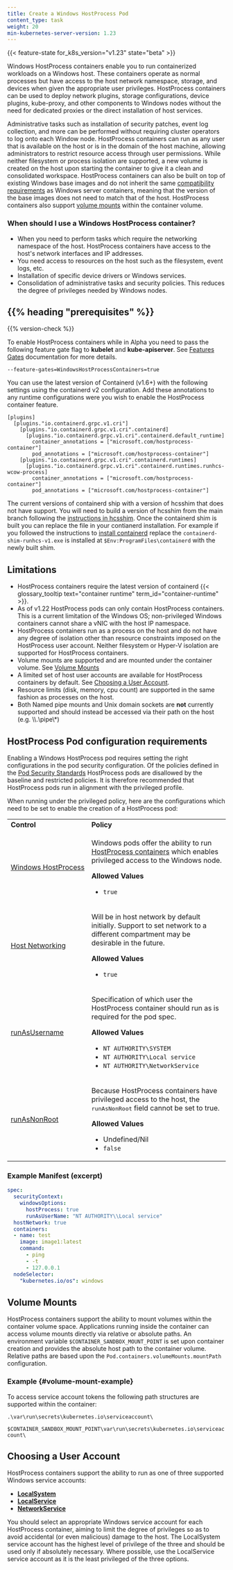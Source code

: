 ```yaml
---
title: Create a Windows HostProcess Pod
content_type: task
weight: 20
min-kubernetes-server-version: 1.23
---
```


<!-- overview -->

{{< feature-state for_k8s_version="v1.23" state="beta" >}}

Windows HostProcess containers enable you to run containerized 
workloads on a Windows host. These containers operate as 
normal processes but have access to the host network namespace, 
storage, and devices when given the appropriate user privileges. 
HostProcess containers can be used to deploy network plugins,
storage configurations, device plugins, kube-proxy, and other 
components to Windows nodes without the need for dedicated proxies or 
the direct installation of host services.

Administrative tasks such as installation of security patches, event 
log collection, and more can be performed without requiring cluster operators to 
log onto each Window node. HostProcess containers can run as any user that is 
available on the host or is in the domain of the host machine, allowing administrators 
to restrict resource access through user permissions. While neither filesystem or process 
isolation are supported, a new volume is created on the host upon starting the container 
to give it a clean and consolidated workspace. HostProcess containers can also be built on 
top of existing Windows base images and do not inherit the same 
[compatibility requirements](https://docs.microsoft.com/virtualization/windowscontainers/deploy-containers/version-compatibility) 
as Windows server containers, meaning that the version of the base images does not need 
to match that of the host. HostProcess containers also support 
[volume mounts](./create-hostprocess-pod#volume-mounts) within the container volume.

### When should I use a Windows HostProcess container?

- When you need to perform tasks which require the networking namespace of the host. 
HostProcess containers have access to the host's network interfaces and IP addresses.
- You need access to resources on the host such as the filesystem, event logs, etc.
- Installation of specific device drivers or Windows services.
- Consolidation of administrative tasks and security policies. This reduces the degree of 
privileges needed by Windows nodes.


## {{% heading "prerequisites" %}}

{{% version-check %}}

To enable HostProcess containers while in Alpha you need to pass the following feature gate flag to 
**kubelet** and **kube-apiserver**. 
See [Features Gates](/docs/reference/command-line-tools-reference/feature-gates/#overview) 
documentation for more details.

```
--feature-gates=WindowsHostProcessContainers=true
```

You can use the latest version of Containerd (v1.6+) with the following settings using the containerd 
v2 configuration. Add these annotations to any runtime configurations were you wish to enable the 
HostProcess container feature.


```
[plugins]
  [plugins."io.containerd.grpc.v1.cri"]
    [plugins."io.containerd.grpc.v1.cri".containerd]
      [plugins."io.containerd.grpc.v1.cri".containerd.default_runtime]
        container_annotations = ["microsoft.com/hostprocess-container"]
        pod_annotations = ["microsoft.com/hostprocess-container"]
    [plugins."io.containerd.grpc.v1.cri".containerd.runtimes]
      [plugins."io.containerd.grpc.v1.cri".containerd.runtimes.runhcs-wcow-process]
        container_annotations = ["microsoft.com/hostprocess-container"]
        pod_annotations = ["microsoft.com/hostprocess-container"]
```

The current versions of containerd ship with a version of hcsshim that does not have support. 
You will need to build a version of hcsshim from the main branch following the 
[instructions in hcsshim](https://github.com/Microsoft/hcsshim/#containerd-shim). 
Once the containerd shim is built you can replace the file in your contianerd installation. 
For example if you followed the instructions to 
[install containerd](/docs/setup/production-environment/container-runtimes/#containerd)
replace the `containerd-shim-runhcs-v1.exe` is installed at `$Env:ProgramFiles\containerd` with the newly built shim.

## Limitations

- HostProcess containers require the latest version of containerd {{< glossary_tooltip text="container runtime" term_id="container-runtime" >}}.
- As of v1.22 HostProcess pods can only contain HostProcess containers. This is a current limitation 
of the Windows OS; non-privileged Windows containers cannot share a vNIC with the host IP namespace.
- HostProcess containers run as a process on the host and do not have any degree of 
isolation other than resource constraints imposed on the HostProcess user account. Neither 
filesystem or Hyper-V isolation are supported for HostProcess containers.
- Volume mounts are supported and are mounted under the container volume. 
See [Volume Mounts](#volume-mounts)
- A limited set of host user accounts are available for HostProcess containers by default. 
See [Choosing a User Account](#choosing-a-user-account).
- Resource limits (disk, memory, cpu count) are supported in the same fashion as processes 
on the host.
- Both Named pipe mounts and Unix domain sockets are **not** currently supported and should instead 
be accessed via their path on the host (e.g. \\\\.\\pipe\\\*)

## HostProcess Pod configuration requirements

Enabling a Windows HostProcess pod requires setting the right configurations in the pod security 
configuration. Of the policies defined in the [Pod Security Standards](/docs/concepts/security/pod-security-standards) 
HostProcess pods are disallowed by the baseline and restricted policies. It is therefore recommended 
that HostProcess pods run in alignment with the privileged profile. 

When running under the privileged policy, here are
the configurations which need to be set to enable the creation of a HostProcess pod:

<table>
	<caption style="display:none">Privileged policy specification</caption>
	<tbody>
		<tr>
			<td><strong>Control</strong></td>
			<td><strong>Policy</strong></td>
		</tr>
		<tr>
			<td style="white-space: nowrap"><a href="/docs/concepts/security/pod-security-standards">Windows HostProcess</a></td>
			<td>
				<p>Windows pods offer the ability to run <a href="/docs/tasks/configure-pod-container/create-hostprocess-pod">
        HostProcess containers</a> which enables privileged access to the Windows node. </p>
				<p><strong>Allowed Values</strong></p>
				<ul>
					<li><code>true</code></li>
				</ul>
			</td>
		</tr>
		<tr>
			<td style="white-space: nowrap"><a href="/docs/concepts/security/pod-security-standards">Host Networking</a></td>
			<td>
				<p>Will be in host network by default initially. Support 
				to set network to a different compartment may be desirable in 
				the future.</p>
				<p><strong>Allowed Values</strong></p>
				<ul>
					<li><code>true</code></li>
				</ul>
			</td>
		</tr>
    <tr>
			<td style="white-space: nowrap"><a href="/docs/tasks/configure-pod-container/configure-runasusername/">runAsUsername</a></td>
			<td>
				<p>Specification of which user the HostProcess container should run as is required for the pod spec.</p>
				<p><strong>Allowed Values</strong></p>
				<ul>
          			<li><code>NT AUTHORITY\SYSTEM</code></li>
					<li><code>NT AUTHORITY\Local service</code></li>
					<li><code>NT AUTHORITY\NetworkService</code></li>
				</ul>
			</td>
		</tr>
    <tr>
			<td style="white-space: nowrap"><a href="/docs/concepts/security/pod-security-standards">runAsNonRoot</a></td>
			<td>
				<p>Because HostProcess containers have privileged access to the host, the <tt>runAsNonRoot</tt> field cannot be set to true.</p>
				<p><strong>Allowed Values</strong></p>
				<ul>
          <li>Undefined/Nil</li>
					<li><code>false</code></li>
				</ul>
			</td>
		</tr>
	</tbody>
</table>

### Example Manifest (excerpt)

```yaml
spec:
  securityContext:
    windowsOptions:
      hostProcess: true
      runAsUserName: "NT AUTHORITY\\Local service"
  hostNetwork: true
  containers:
  - name: test
    image: image1:latest
    command:
      - ping
      - -t
      - 127.0.0.1
  nodeSelector:
    "kubernetes.io/os": windows
```

## Volume Mounts

HostProcess containers support the ability to mount volumes within the container volume space. 
Applications running inside the container can access volume mounts directly via relative or 
absolute paths. An environment variable `$CONTAINER_SANDBOX_MOUNT_POINT` is set upon container 
creation and provides the absolute host path to the container volume. Relative paths are based 
upon the `Pod.containers.volumeMounts.mountPath` configuration.

### Example {#volume-mount-example}

To access service account tokens the following path structures are supported within the container:

`.\var\run\secrets\kubernetes.io\serviceaccount\`

`$CONTAINER_SANDBOX_MOUNT_POINT\var\run\secrets\kubernetes.io\serviceaccount\`

## Choosing a User Account

HostProcess containers support the ability to run as one of three supported Windows service accounts:

- **[LocalSystem](https://docs.microsoft.com/en-us/windows/win32/services/localsystem-account)**
- **[LocalService](https://docs.microsoft.com/en-us/windows/win32/services/localservice-account)**
- **[NetworkService](https://docs.microsoft.com/en-us/windows/win32/services/networkservice-account)**

You should select an appropriate Windows service account for each HostProcess
container, aiming to limit the degree of privileges so as to avoid accidental (or even
malicious) damage to the host. The LocalSystem service account has the highest level
of privilege of the three and should be used only if absolutely necessary. Where possible,
use the LocalService service account as it is the least privileged of the three options.
